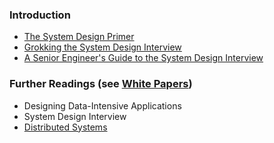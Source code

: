 ### Introduction
* [The System Design Primer](https://github.com/donnemartin/system*design*primer)
* [Grokking the System Design Interview](https://www.educative.io/courses/grokking*the*system*design*interview)
* [A Senior Engineer's Guide to the System Design Interview](https://interviewing.io/guides/system-design-interview)
### Further Readings (see [White Papers](./white_paper/README.md))
* Designing Data-Intensive Applications
* System Design Interview
* [Distributed Systems](http://book.mixu.net/distsys/single*page.html)
